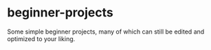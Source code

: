 # beginner-projects
Some simple beginner projects, many of which can still be edited and optimized to your liking. 
